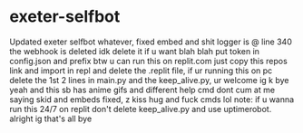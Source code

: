 # exeter-selfbot
Updated exeter selfbot whatever, fixed embed and shit logger is @ line 340 the webhook is deleted idk delete it if u want blah blah put token in config.json and prefix btw u can run this on replit.com just copy this repos link and import in repl and delete the .replit file, if ur running this on pc delete the 1st 2 lines in main.py and the keep_alive.py, ur welcome ig k bye
yeah and this sb has anime gifs and different help cmd dont cum at me saying skid and embeds fixed, z kiss hug and fuck cmds lol
note: if u wanna run this 24/7 on replit don't delete keep_alive.py and use uptimerobot. alright ig that's all bye
